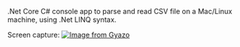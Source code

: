 .Net Core C# console app to parse and read CSV file on a Mac/Linux machine, using .Net LINQ syntax.

Screen capture:
[![Image from Gyazo](https://i.gyazo.com/85075c829a82c9e1fdce2c13229076eb.gif)](https://gyazo.com/85075c829a82c9e1fdce2c13229076eb)